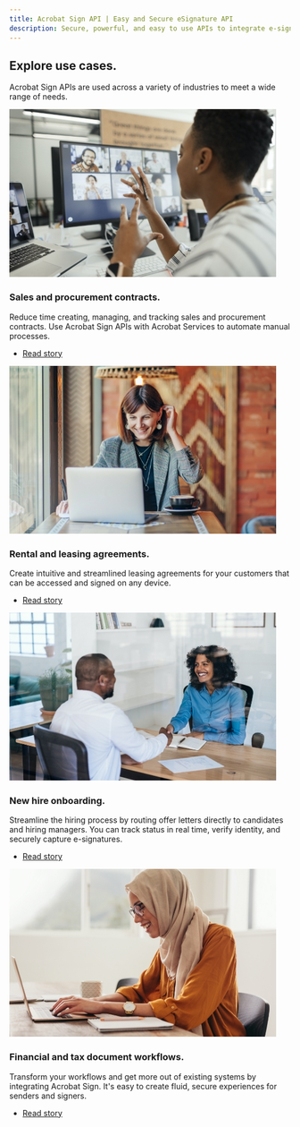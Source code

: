 ```yaml
---
title: Acrobat Sign API | Easy and Secure eSignature API
description: Secure, powerful, and easy to use APIs to integrate e-signatures into your platform, app, or workflow quickly.
---
```


<TitleBlock slots="heading, text" theme="light" className="titleBlock-align-left explore-usecase-cta"/>

## Explore use cases.

Acrobat Sign APIs are used across a variety of industries to meet a wide range of needs.

<ResourceCard slots="link, image, heading, text, buttons" width="25%" theme='light' isFooter  btnVariant='cta' contHeight='180px' className="useCaseCard resourceCardCont sales-cta" />

[](https://business.adobe.com/customer-success-stories/lash-group-case-study.html)

![EMPTY_ALT](../../images/6_Image_Sales.jpg)

### Sales and procurement contracts.

Reduce time creating, managing, and tracking sales and procurement contracts. Use Acrobat Sign APIs with Acrobat Services to automate manual processes.

- [Read story](https://business.adobe.com/customer-success-stories/lash-group-case-study.html)

<ResourceCard slots="link, image, heading, text, buttons" width="25%" theme='light' isFooter btnVariant='cta' contHeight='180px' className="useCaseCard resourceCardCont rental-cta"/>

[](https://business.adobe.com/customer-success-stories/ryder-case-study.html)

![EMPTY_ALT](../../images/6_Image_Rental.jpg)

### Rental and leasing agreements.

Create intuitive and streamlined leasing agreements for your customers that can be accessed and signed on any device.

- [Read story](https://business.adobe.com/customer-success-stories/ryder-case-study.html)

<ResourceCard slots="link, image, heading, text, buttons" width="25%" theme='light' isFooter btnVariant='cta' contHeight='180px' className="useCaseCard new-hire-cta" />

[](https://business.adobe.com/customer-success-stories/cxc-case-study.html)

![EMPTY_ALT](../../images/6_Image_Onboarding.jpg)

### New hire onboarding.

Streamline the hiring process by routing offer letters directly to candidates and hiring managers. You can track status in real time, verify identity, and securely capture e-signatures.

- [Read story](https://business.adobe.com/customer-success-stories/cxc-case-study.html)

<ResourceCard slots="link, image, heading, text, buttons" width="25%" theme='light' isFooter btnVariant='cta' contHeight='180px' className="useCaseCard financial-cta" />

[](https://business.adobe.com/customer-success-stories/imm-case-study.html)

![EMPTY_ALT](../../images/6_Image_Financial.jpg)

### Financial and tax document workflows.

Transform your workflows and get more out of existing systems by integrating Acrobat Sign. It's easy to create fluid, secure experiences for senders and signers.

- [Read story](https://business.adobe.com/customer-success-stories/imm-case-study.html)